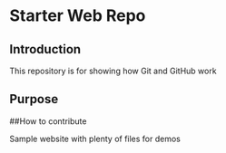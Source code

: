 # Starter Web Repo
## Introduction

This repository is for showing how Git and GitHub work

## Purpose
##How to contribute

Sample website with plenty of files for demos